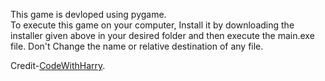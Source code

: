 This game is devloped using pygame.<br>
To execute this game on your computer, Install it by downloading the installer given above in your desired folder and then execute the main.exe file.
Don't Change the name or relative destination of any file.<br>

Credit-[CodeWithHarry](https://www.youtube.com/channel/UCeVMnSShP_Iviwkknt83cww).